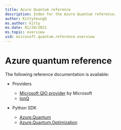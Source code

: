 ```yaml
---
title: Azure Quantum reference
description: Index for the Azure Quantum reference.
author: KittyYeungQ
ms.author: kitty
ms.date: 01/29/2021
ms.topic: overview
uid: microsoft.quantum.reference.overview
---
```


# Azure quantum reference

The following reference documentation is available:

- Providers
  - [Microsoft QIO provider](xref:microsoft.quantum.optimization.providers.microsoft.qio) by Microsoft
  - [IonQ](xref:microsoft.quantum.providers.ionq)

- Python SDK
  - [Azure.Quantum](xref:microsoft.quantum.reference.python-sdk.azure.quantum)
  - [Azure.Quantum.Optimization](xref:microsoft.quantum.reference.python-sdk.azure.quantum.optimization)
